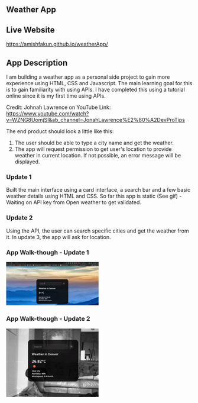 ## Weather App

## Live Website
https://amishfakun.github.io/weatherApp/

## App Description
I am building a weather app as a personal side project to gain more experience using HTML, CSS and Javascript. The main learning goal for this is to gain familiarity with using APIs. I have completed this using a tutorial online since it is my first time using APIs.

Credit: Johnah Lawrence on YouTube
Link:  https://www.youtube.com/watch?v=WZNG8UomjSI&ab_channel=JonahLawrence%E2%80%A2DevProTips


The end product should look a little like this:

1) The user should be able to type a city name and get the weather.
2) The app will request permission to get user's location to provide weather in current location. If not possible, an error message will be displayed.


### Update 1
Built the main interface using a card interface, a search bar and a few basic weather details using HTML and CSS. So far this app is static (See gif) - Waiting on API key from Open weather to get validated. 

### Update 2
Using the API, the user can search specific cities and get the weather from it. In update 3, the app will ask for location.

### App Walk-though - Update 1
<img src="https://github.com/amishfakun/weatherApp/blob/main/weatherApp1.gif" width=250><br>


### App Walk-though - Update 2
<img src="https://github.com/amishfakun/weatherApp/blob/main/update2.gif" width=250><br>

